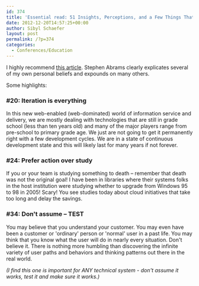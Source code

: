 ```yaml
---
id: 374
title: 'Essential read: 51 Insights, Perceptions, and a Few Things That I Think Are Important to Professional and Personal Progress'
date: 2012-12-20T14:57:25+00:00
author: Sibyl Schaefer
layout: post
permalink: /?p=374
categories:
  - Conferences/Education
---
```

I highly recommend [this article](http://stephenslighthouse.com/2012/12/11/editorial-commentary-51-insights-perceptions-and-a-few-things-that-i-think-are-important-to-professional-and-personal-progress/). Stephen Abrams clearly explicates several of my own personal beliefs and expounds on many others.

Some highlights:

### #20: Iteration is everything

In this new web-enabled (web-dominated) world of information service and delivery, we are mostly dealing with technologies that are still in grade school (less than ten years old) and many of the major players range from pre-school to primary grade age. We just are not going to get it permanently right with a few development cycles. We are in a state of continuous development state and this will likely last for many years if not forever.

### #24: Prefer action over study

If you or your team is studying something to death – remember that death was not the original goal! I have been in libraries where their systems folks in the host institution were studying whether to upgrade from Windows 95 to 98 in 2005! Scary! You see studies today about cloud initiatives that take too long and delay the savings.

### #34: Don't assume – TEST

You may believe that you understand your customer. You may even have been a customer or 'ordinary' person or 'normal' user in a past life. You may think that you know what the user will do in nearly every situation. Don't believe it. There is nothing more humbling than discovering the infinite variety of user paths and behaviors and thinking patterns out there in the real world.

_(I find this one is important for ANY technical system - don't assume it works, test it and make sure it works.)_
